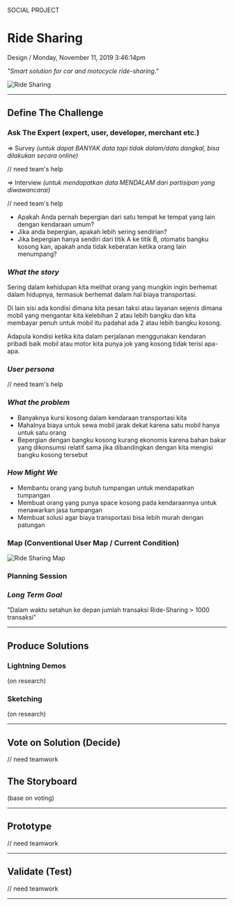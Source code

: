 <p class="type">SOCIAL PROJECT</p>

# Ride Sharing

<p class="meta">Design  /  Monday, November 11, 2019 3:46:14pm</p>

*"Smart solution for car and motocycle ride-sharing."*

![Ride Sharing](https://farooq-agent.web.app/assets/images/works/large/ride-sharing.jpg)

---


## Define The Challenge


### Ask The Expert (expert, user, developer, merchant etc.)


⇒ Survey *(untuk dapat BANYAK data tapi tidak dalam/data dangkal, bisa dilakukan secara online)*

// need team's help

⇒ Interview *(untuk mendapatkan data MENDALAM dari partisipan yang diwawancarai)*

// need team's help

- Apakah Anda pernah bepergian dari satu tempat ke tempat yang lain dengan kendaraan umum?
- Jika anda bepergian, apakah lebih sering sendirian?
- Jika bepergian hanya sendiri dari titik A ke titik B, otomatis bangku kosong kan, apakah anda tidak keberatan ketika orang lain menumpang?


### *What the story*

Sering dalam kehidupan kita melihat orang yang mungkin ingin berhemat dalam hidupnya, termasuk berhemat dalam hal biaya transportasi.

Di lain sisi ada kondisi dimana kita pesan taksi atau layanan sejenis dimana mobil yang mengantar kita kelebihan 2 atau lebih bangku dan kita membayar penuh untuk mobil itu padahal ada 2 atau lebih bangku kosong.

Adapula kondisi ketika kita dalam perjalanan menggunakan kendaran pribadi baik mobil atau motor kita punya jok yang kosong tidak terisi apa-apa.


### *User persona*

// need team's help


### *What the problem*

- Banyaknya kursi kosong dalam kendaraan transportasi kita
- Mahalnya biaya untuk sewa mobil jarak dekat karena satu mobil hanya untuk satu orang
- Bepergian dengan bangku kosong kurang ekonomis karena bahan bakar yang dikonsumsi relatif sama jika dibandingkan dengan kita mengisi bangku kosong tersebut


### *How Might We*

- Membantu orang yang butuh tumpangan untuk mendapatkan tumpangan
- Membuat orang yang punya space kosong pada kendaraannya untuk menawarkan jasa tumpangan
- Membuat solusi agar biaya transportasi bisa lebih murah dengan patungan


### Map (Conventional User Map / Current Condition)

![Ride Sharing Map](https://farooq-agent.web.app/assets/images/works/details/213-ride-sharing/ride-sharing-conventional-map.jpg)


### Planning Session


### *Long Term Goal*

"Dalam waktu setahun ke depan jumlah transaksi Ride-Sharing > 1000 transaksi"


---


## Produce Solutions


### Lightning Demos

(on research)


### Sketching

(on research)


---


## Vote on Solution (Decide)

// need teamwork


## The Storyboard

(base on voting)


---


## Prototype

// need teamwork


---


## Validate (Test)

// need teamwork


---
